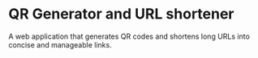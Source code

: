 # QR Generator and URL shortener
A web application that generates QR codes and shortens long URLs into concise and manageable links.
